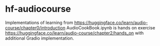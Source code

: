 # hf-audiocourse

Implementations of learning from https://huggingface.co/learn/audio-course/chapter0/introduction
AudioCookBook.ipynb is hands on exercise https://huggingface.co/learn/audio-course/chapter2/hands_on with additional Gradio implementation.

